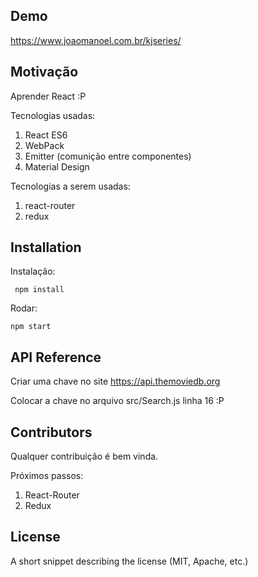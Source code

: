 ## Demo

<https://www.joaomanoel.com.br/kjseries/>

## Motivação

Aprender React :P

Tecnologias usadas:

1. React ES6
2. WebPack
3. Emitter (comunição entre componentes)
4. Material Design

Tecnologias a serem usadas:

1. react-router
2. redux

## Installation

Instalação:

```
 npm install

```

Rodar:

```
npm start

```

## API Reference

Criar uma chave no site <https://api.themoviedb.org>

Colocar a chave no arquivo src/Search.js linha 16 :P


## Contributors

Qualquer contribuição é bem vinda.

Próximos passos:

1. React-Router
2. Redux

## License

A short snippet describing the license (MIT, Apache, etc.)
